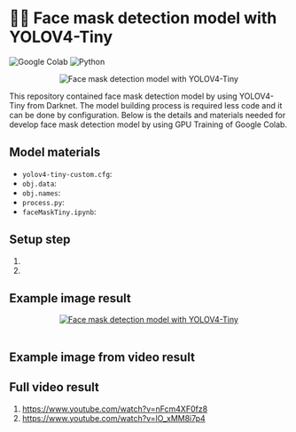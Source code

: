 # ✍🏻 Face mask detection model with YOLOV4-Tiny

![Google Colab](https://img.shields.io/badge/Editor-Google%20Colab-brightgreen)
![Python](https://img.shields.io/badge/Code-Python-blue)

<p align="center">
  <img src="https://cdn-images-1.medium.com/max/800/1*VPauyfV8aB82e7AJuQkOww.png" alt="Face mask detection model with YOLOV4-Tiny"/>
</p>

This repository contained face mask detection model by using YOLOV4-Tiny from Darknet. The model building process is required less code and it can be done by configuration. Below is the details and materials needed for develop face mask detection model by using GPU Training of Google Colab.

## Model materials
* `yolov4-tiny-custom.cfg`:
* `obj.data`:
* `obj.names`:
* `process.py`:
* `faceMaskTiny.ipynb`:

## Setup step
1. 
2. 

## Example image result
<p align="center">
<a href="https://postimages.org/" target="_blank"><img src="https://i.postimg.cc/9FQf7Kyd/1.png" alt="Face mask detection model with YOLOV4-Tiny"/></a><br/><br/>
</p>

## Example image from video result

## Full video result
1. https://www.youtube.com/watch?v=nFcm4XF0fz8
2. https://www.youtube.com/watch?v=lO_xMM8i7p4
